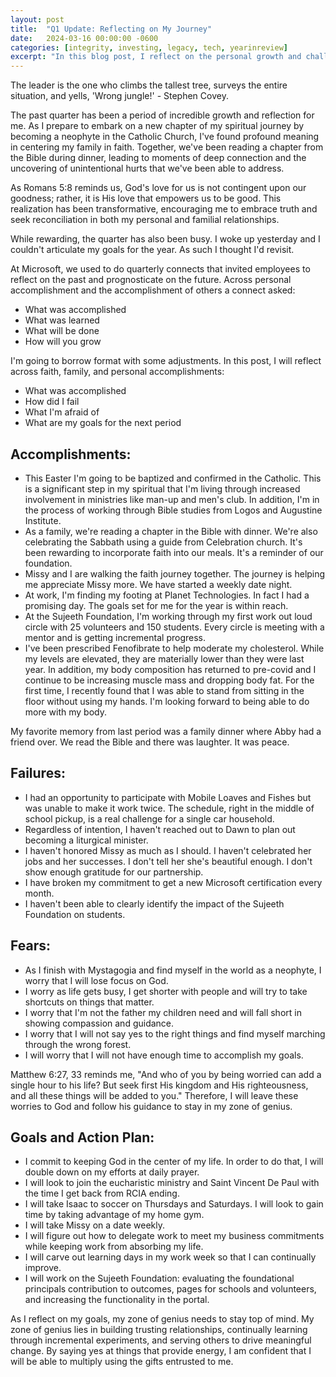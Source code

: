 ```yaml
---
layout: post
title:  "Q1 Update: Reflecting on My Journey"
date:   2024-03-16 00:00:00 -0600
categories: [integrity, investing, legacy, tech, yearinreview]
excerpt: "In this blog post, I reflect on the personal growth and challenges I've faced recently, including my upcoming transition into the Catholic Church. I discuss accomplishments, failures, and fears across various aspects of life, such as family, work, and personal goals. Through honest self-reflection and actionable plans for improvement, I aim to stay focused on my values and navigate life's journey with resilience and determination."
---
```

The leader is the one who climbs the tallest tree, surveys the entire situation, and yells, 'Wrong jungle!' - Stephen Covey.

The past quarter has been a period of incredible growth and reflection for me. As I prepare to embark on a new chapter of my spiritual journey by becoming a neophyte in the Catholic Church, I've found profound meaning in centering my family in faith. Together, we've been reading a chapter from the Bible during dinner, leading to moments of deep connection and the uncovering of unintentional hurts that we've been able to address.

As Romans 5:8 reminds us, God's love for us is not contingent upon our goodness; rather, it is His love that empowers us to be good. This realization has been transformative, encouraging me to embrace truth and seek reconciliation in both my personal and familial relationships.

While rewarding, the quarter has also been busy.  I woke up yesterday and I couldn't articulate my goals for the year.  As such I thought I'd revisit.

At Microsoft, we used to do quarterly connects that invited employees to reflect on the past and prognosticate on the future.  Across personal accomplishment and the accomplishment of others a connect asked:
- What was accomplished
- What was learned 
- What will be done 
- How will you grow

I'm going to borrow format with some adjustments. In this post, I will reflect across faith, family, and personal accomplishments:
- What was accomplished
- How did I fail
- What I'm afraid of
- What are my goals for the next period

## Accomplishments:
- This Easter I'm going to be baptized and confirmed in the Catholic.  This is a significant step in my spiritual that I'm living through increased involvement in ministries like man-up and men's club.  In addition, I'm in the process of working through Bible studies from Logos and Augustine Institute.
- As a family, we're reading a chapter in the Bible with dinner.  We're also celebrating the Sabbath using a guide from Celebration church.  It's been rewarding to incorporate faith into our meals.  It's a reminder of our foundation.
- Missy and I are walking the faith journey together.  The journey is helping me appreciate Missy more.  We have started a weekly date night. 
- At work, I'm finding my footing at Planet Technologies.  In fact I had a promising day.  The goals set for me for the year is within reach. 
- At the Sujeeth Foundation, I'm working through my first work out loud circle with 25 volunteers and 150 students.  Every circle is meeting with a mentor and is getting incremental progress.
- I've been prescribed Fenofibrate to help moderate my cholesterol.  While my levels are elevated, they are materially lower than they were last year.  In addition, my body composition has returned to pre-covid and I continue to be increasing muscle mass and dropping body fat.  For the first time, I recently found that I was able to stand from sitting in the floor without using my hands.  I'm looking forward to being able to do more with my body.

My favorite memory from last period was a family dinner where Abby had a friend over.  We read the Bible and there was laughter.  It was peace.

## Failures:
- I had an opportunity to participate with Mobile Loaves and Fishes but was unable to make it work twice.  The schedule, right in the middle of school pickup, is a real challenge for a single car household.
- Regardless of intention, I haven't reached out to Dawn to plan out becoming a liturgical minister. 
- I haven't honored Missy as much as I should.  I haven't celebrated her jobs and her successes.  I don't tell her she's beautiful enough.  I don't show enough gratitude for our partnership.
- I have broken my commitment to get a new Microsoft certification every month. 
- I haven't been able to clearly identify the impact of the Sujeeth Foundation on students. 

## Fears:
- As I finish with Mystagogia and find myself in the world as a neophyte, I worry that I will lose focus on God.
- I worry as life gets busy, I get shorter with people and will try to take shortcuts on things that matter. 
- I worry that I'm not the father my children need and will fall short in showing compassion and guidance.
- I worry that I will not say yes to the right things and find myself marching through the wrong forest.
- I will worry that I will not have enough time to accomplish my goals. 

Matthew 6:27, 33 reminds me, "And who of you by being worried can add a single hour to his life? But seek first His kingdom and His righteousness, and all these things will be added to you." Therefore, I will leave these worries to God and follow his guidance to stay in my zone of genius.

## Goals and Action Plan:
- I commit to keeping God in the center of my life. In order to do that, I will double down on my efforts at daily prayer.
- I will look to join the eucharistic ministry and Saint Vincent De Paul with the time I get back from RCIA ending.
- I will take Isaac to soccer on Thursdays and Saturdays.  I will look to gain time by taking advantage of my home gym. 
- I will take Missy on a date weekly.
- I will figure out how to delegate work to meet my business commitments while keeping work from absorbing my life. 
- I will carve out learning days in my work week so that I can continually improve.
- I will work on the Sujeeth Foundation: evaluating the foundational principals contribution to outcomes, pages for schools and volunteers, and increasing the functionality in the portal.

As I reflect on my goals, my zone of genius needs to stay top of mind.  My zone of genius lies in building trusting relationships, continually learning through incremental experiments, and serving others to drive meaningful change.   By saying yes at things that provide energy, I am confident that I will be able to multiply using the gifts entrusted to me.
